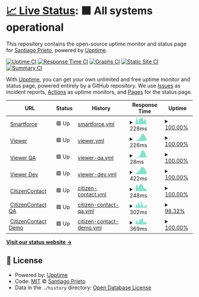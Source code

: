 # [📈 Live Status](https://demo.upptime.js.org): <!--live status--> **🟩 All systems operational**

This repository contains the open-source uptime monitor and status page for [Santiago Prieto](https://demo.upptime.js.org), powered by [Upptime](https://github.com/upptime/upptime).

[![Uptime CI](https://github.com/prietosanti/upptime-test/workflows/Uptime%20CI/badge.svg)](https://github.com/prietosanti/upptime-test/actions?query=workflow%3A%22Uptime+CI%22)
[![Response Time CI](https://github.com/prietosanti/upptime-test/workflows/Response%20Time%20CI/badge.svg)](https://github.com/prietosanti/upptime-test/actions?query=workflow%3A%22Response+Time+CI%22)
[![Graphs CI](https://github.com/prietosanti/upptime-test/workflows/Graphs%20CI/badge.svg)](https://github.com/prietosanti/upptime-test/actions?query=workflow%3A%22Graphs+CI%22)
[![Static Site CI](https://github.com/prietosanti/upptime-test/workflows/Static%20Site%20CI/badge.svg)](https://github.com/prietosanti/upptime-test/actions?query=workflow%3A%22Static+Site+CI%22)
[![Summary CI](https://github.com/prietosanti/upptime-test/workflows/Summary%20CI/badge.svg)](https://github.com/prietosanti/upptime-test/actions?query=workflow%3A%22Summary+CI%22)

With [Upptime](https://upptime.js.org), you can get your own unlimited and free uptime monitor and status page, powered entirely by a GitHub repository. We use [Issues](https://github.com/prietosanti/upptime-test/issues) as incident reports, [Actions](https://github.com/prietosanti/upptime-test/actions) as uptime monitors, and [Pages](https://demo.upptime.js.org) for the status page.

<!--start: status pages-->
<!-- This summary is generated by Upptime (https://github.com/upptime/upptime) -->
<!-- Do not edit this manually, your changes will be overwritten -->
<!-- prettier-ignore -->
| URL | Status | History | Response Time | Uptime |
| --- | ------ | ------- | ------------- | ------ |
| <img alt="" src="https://favicons.githubusercontent.com/smartforcetech.com" height="13"> [Smartforce](https://smartforcetech.com) | 🟩 Up | [smartforce.yml](https://github.com/prietosanti/upptime-test/commits/HEAD/history/smartforce.yml) | <details><summary><img alt="Response time graph" src="./graphs/smartforce/response-time-week.png" height="20"> 228ms</summary><br><a href="https://prietosanti.github.io/upptime-test/history/smartforce"><img alt="Response time 201" src="https://img.shields.io/endpoint?url=https%3A%2F%2Fraw.githubusercontent.com%2Fprietosanti%2Fupptime-test%2FHEAD%2Fapi%2Fsmartforce%2Fresponse-time.json"></a><br><a href="https://prietosanti.github.io/upptime-test/history/smartforce"><img alt="24-hour response time 321" src="https://img.shields.io/endpoint?url=https%3A%2F%2Fraw.githubusercontent.com%2Fprietosanti%2Fupptime-test%2FHEAD%2Fapi%2Fsmartforce%2Fresponse-time-day.json"></a><br><a href="https://prietosanti.github.io/upptime-test/history/smartforce"><img alt="7-day response time 228" src="https://img.shields.io/endpoint?url=https%3A%2F%2Fraw.githubusercontent.com%2Fprietosanti%2Fupptime-test%2FHEAD%2Fapi%2Fsmartforce%2Fresponse-time-week.json"></a><br><a href="https://prietosanti.github.io/upptime-test/history/smartforce"><img alt="30-day response time 201" src="https://img.shields.io/endpoint?url=https%3A%2F%2Fraw.githubusercontent.com%2Fprietosanti%2Fupptime-test%2FHEAD%2Fapi%2Fsmartforce%2Fresponse-time-month.json"></a><br><a href="https://prietosanti.github.io/upptime-test/history/smartforce"><img alt="1-year response time 201" src="https://img.shields.io/endpoint?url=https%3A%2F%2Fraw.githubusercontent.com%2Fprietosanti%2Fupptime-test%2FHEAD%2Fapi%2Fsmartforce%2Fresponse-time-year.json"></a></details> | <details><summary><a href="https://prietosanti.github.io/upptime-test/history/smartforce">100.00%</a></summary><a href="https://prietosanti.github.io/upptime-test/history/smartforce"><img alt="All-time uptime 100.00%" src="https://img.shields.io/endpoint?url=https%3A%2F%2Fraw.githubusercontent.com%2Fprietosanti%2Fupptime-test%2FHEAD%2Fapi%2Fsmartforce%2Fuptime.json"></a><br><a href="https://prietosanti.github.io/upptime-test/history/smartforce"><img alt="24-hour uptime 100.00%" src="https://img.shields.io/endpoint?url=https%3A%2F%2Fraw.githubusercontent.com%2Fprietosanti%2Fupptime-test%2FHEAD%2Fapi%2Fsmartforce%2Fuptime-day.json"></a><br><a href="https://prietosanti.github.io/upptime-test/history/smartforce"><img alt="7-day uptime 100.00%" src="https://img.shields.io/endpoint?url=https%3A%2F%2Fraw.githubusercontent.com%2Fprietosanti%2Fupptime-test%2FHEAD%2Fapi%2Fsmartforce%2Fuptime-week.json"></a><br><a href="https://prietosanti.github.io/upptime-test/history/smartforce"><img alt="30-day uptime 100.00%" src="https://img.shields.io/endpoint?url=https%3A%2F%2Fraw.githubusercontent.com%2Fprietosanti%2Fupptime-test%2FHEAD%2Fapi%2Fsmartforce%2Fuptime-month.json"></a><br><a href="https://prietosanti.github.io/upptime-test/history/smartforce"><img alt="1-year uptime 100.00%" src="https://img.shields.io/endpoint?url=https%3A%2F%2Fraw.githubusercontent.com%2Fprietosanti%2Fupptime-test%2FHEAD%2Fapi%2Fsmartforce%2Fuptime-year.json"></a></details>
| <img alt="" src="https://favicons.githubusercontent.com/viewer-qa.smartforce.app" height="13"> [Viewer](https://viewer-qa.smartforce.app/) | 🟩 Up | [viewer.yml](https://github.com/prietosanti/upptime-test/commits/HEAD/history/viewer.yml) | <details><summary><img alt="Response time graph" src="./graphs/viewer/response-time-week.png" height="20"> 226ms</summary><br><a href="https://prietosanti.github.io/upptime-test/history/viewer"><img alt="Response time 226" src="https://img.shields.io/endpoint?url=https%3A%2F%2Fraw.githubusercontent.com%2Fprietosanti%2Fupptime-test%2FHEAD%2Fapi%2Fviewer%2Fresponse-time.json"></a><br><a href="https://prietosanti.github.io/upptime-test/history/viewer"><img alt="24-hour response time 362" src="https://img.shields.io/endpoint?url=https%3A%2F%2Fraw.githubusercontent.com%2Fprietosanti%2Fupptime-test%2FHEAD%2Fapi%2Fviewer%2Fresponse-time-day.json"></a><br><a href="https://prietosanti.github.io/upptime-test/history/viewer"><img alt="7-day response time 226" src="https://img.shields.io/endpoint?url=https%3A%2F%2Fraw.githubusercontent.com%2Fprietosanti%2Fupptime-test%2FHEAD%2Fapi%2Fviewer%2Fresponse-time-week.json"></a><br><a href="https://prietosanti.github.io/upptime-test/history/viewer"><img alt="30-day response time 226" src="https://img.shields.io/endpoint?url=https%3A%2F%2Fraw.githubusercontent.com%2Fprietosanti%2Fupptime-test%2FHEAD%2Fapi%2Fviewer%2Fresponse-time-month.json"></a><br><a href="https://prietosanti.github.io/upptime-test/history/viewer"><img alt="1-year response time 226" src="https://img.shields.io/endpoint?url=https%3A%2F%2Fraw.githubusercontent.com%2Fprietosanti%2Fupptime-test%2FHEAD%2Fapi%2Fviewer%2Fresponse-time-year.json"></a></details> | <details><summary><a href="https://prietosanti.github.io/upptime-test/history/viewer">100.00%</a></summary><a href="https://prietosanti.github.io/upptime-test/history/viewer"><img alt="All-time uptime 100.00%" src="https://img.shields.io/endpoint?url=https%3A%2F%2Fraw.githubusercontent.com%2Fprietosanti%2Fupptime-test%2FHEAD%2Fapi%2Fviewer%2Fuptime.json"></a><br><a href="https://prietosanti.github.io/upptime-test/history/viewer"><img alt="24-hour uptime 100.00%" src="https://img.shields.io/endpoint?url=https%3A%2F%2Fraw.githubusercontent.com%2Fprietosanti%2Fupptime-test%2FHEAD%2Fapi%2Fviewer%2Fuptime-day.json"></a><br><a href="https://prietosanti.github.io/upptime-test/history/viewer"><img alt="7-day uptime 100.00%" src="https://img.shields.io/endpoint?url=https%3A%2F%2Fraw.githubusercontent.com%2Fprietosanti%2Fupptime-test%2FHEAD%2Fapi%2Fviewer%2Fuptime-week.json"></a><br><a href="https://prietosanti.github.io/upptime-test/history/viewer"><img alt="30-day uptime 100.00%" src="https://img.shields.io/endpoint?url=https%3A%2F%2Fraw.githubusercontent.com%2Fprietosanti%2Fupptime-test%2FHEAD%2Fapi%2Fviewer%2Fuptime-month.json"></a><br><a href="https://prietosanti.github.io/upptime-test/history/viewer"><img alt="1-year uptime 100.00%" src="https://img.shields.io/endpoint?url=https%3A%2F%2Fraw.githubusercontent.com%2Fprietosanti%2Fupptime-test%2FHEAD%2Fapi%2Fviewer%2Fuptime-year.json"></a></details>
| <img alt="" src="https://favicons.githubusercontent.com/viewer-qa.smartforce.app" height="13"> [Viewer QA](https://viewer-qa.smartforce.app/) | 🟩 Up | [viewer-qa.yml](https://github.com/prietosanti/upptime-test/commits/HEAD/history/viewer-qa.yml) | <details><summary><img alt="Response time graph" src="./graphs/viewer-qa/response-time-week.png" height="20"> 28ms</summary><br><a href="https://prietosanti.github.io/upptime-test/history/viewer-qa"><img alt="Response time 28" src="https://img.shields.io/endpoint?url=https%3A%2F%2Fraw.githubusercontent.com%2Fprietosanti%2Fupptime-test%2FHEAD%2Fapi%2Fviewer-qa%2Fresponse-time.json"></a><br><a href="https://prietosanti.github.io/upptime-test/history/viewer-qa"><img alt="24-hour response time 63" src="https://img.shields.io/endpoint?url=https%3A%2F%2Fraw.githubusercontent.com%2Fprietosanti%2Fupptime-test%2FHEAD%2Fapi%2Fviewer-qa%2Fresponse-time-day.json"></a><br><a href="https://prietosanti.github.io/upptime-test/history/viewer-qa"><img alt="7-day response time 28" src="https://img.shields.io/endpoint?url=https%3A%2F%2Fraw.githubusercontent.com%2Fprietosanti%2Fupptime-test%2FHEAD%2Fapi%2Fviewer-qa%2Fresponse-time-week.json"></a><br><a href="https://prietosanti.github.io/upptime-test/history/viewer-qa"><img alt="30-day response time 28" src="https://img.shields.io/endpoint?url=https%3A%2F%2Fraw.githubusercontent.com%2Fprietosanti%2Fupptime-test%2FHEAD%2Fapi%2Fviewer-qa%2Fresponse-time-month.json"></a><br><a href="https://prietosanti.github.io/upptime-test/history/viewer-qa"><img alt="1-year response time 28" src="https://img.shields.io/endpoint?url=https%3A%2F%2Fraw.githubusercontent.com%2Fprietosanti%2Fupptime-test%2FHEAD%2Fapi%2Fviewer-qa%2Fresponse-time-year.json"></a></details> | <details><summary><a href="https://prietosanti.github.io/upptime-test/history/viewer-qa">100.00%</a></summary><a href="https://prietosanti.github.io/upptime-test/history/viewer-qa"><img alt="All-time uptime 100.00%" src="https://img.shields.io/endpoint?url=https%3A%2F%2Fraw.githubusercontent.com%2Fprietosanti%2Fupptime-test%2FHEAD%2Fapi%2Fviewer-qa%2Fuptime.json"></a><br><a href="https://prietosanti.github.io/upptime-test/history/viewer-qa"><img alt="24-hour uptime 100.00%" src="https://img.shields.io/endpoint?url=https%3A%2F%2Fraw.githubusercontent.com%2Fprietosanti%2Fupptime-test%2FHEAD%2Fapi%2Fviewer-qa%2Fuptime-day.json"></a><br><a href="https://prietosanti.github.io/upptime-test/history/viewer-qa"><img alt="7-day uptime 100.00%" src="https://img.shields.io/endpoint?url=https%3A%2F%2Fraw.githubusercontent.com%2Fprietosanti%2Fupptime-test%2FHEAD%2Fapi%2Fviewer-qa%2Fuptime-week.json"></a><br><a href="https://prietosanti.github.io/upptime-test/history/viewer-qa"><img alt="30-day uptime 100.00%" src="https://img.shields.io/endpoint?url=https%3A%2F%2Fraw.githubusercontent.com%2Fprietosanti%2Fupptime-test%2FHEAD%2Fapi%2Fviewer-qa%2Fuptime-month.json"></a><br><a href="https://prietosanti.github.io/upptime-test/history/viewer-qa"><img alt="1-year uptime 100.00%" src="https://img.shields.io/endpoint?url=https%3A%2F%2Fraw.githubusercontent.com%2Fprietosanti%2Fupptime-test%2FHEAD%2Fapi%2Fviewer-qa%2Fuptime-year.json"></a></details>
| <img alt="" src="https://favicons.githubusercontent.com/viewer-dev.smartforce.app" height="13"> [Viewer Dev](https://viewer-dev.smartforce.app/) | 🟩 Up | [viewer-dev.yml](https://github.com/prietosanti/upptime-test/commits/HEAD/history/viewer-dev.yml) | <details><summary><img alt="Response time graph" src="./graphs/viewer-dev/response-time-week.png" height="20"> 422ms</summary><br><a href="https://prietosanti.github.io/upptime-test/history/viewer-dev"><img alt="Response time 422" src="https://img.shields.io/endpoint?url=https%3A%2F%2Fraw.githubusercontent.com%2Fprietosanti%2Fupptime-test%2FHEAD%2Fapi%2Fviewer-dev%2Fresponse-time.json"></a><br><a href="https://prietosanti.github.io/upptime-test/history/viewer-dev"><img alt="24-hour response time 1085" src="https://img.shields.io/endpoint?url=https%3A%2F%2Fraw.githubusercontent.com%2Fprietosanti%2Fupptime-test%2FHEAD%2Fapi%2Fviewer-dev%2Fresponse-time-day.json"></a><br><a href="https://prietosanti.github.io/upptime-test/history/viewer-dev"><img alt="7-day response time 422" src="https://img.shields.io/endpoint?url=https%3A%2F%2Fraw.githubusercontent.com%2Fprietosanti%2Fupptime-test%2FHEAD%2Fapi%2Fviewer-dev%2Fresponse-time-week.json"></a><br><a href="https://prietosanti.github.io/upptime-test/history/viewer-dev"><img alt="30-day response time 422" src="https://img.shields.io/endpoint?url=https%3A%2F%2Fraw.githubusercontent.com%2Fprietosanti%2Fupptime-test%2FHEAD%2Fapi%2Fviewer-dev%2Fresponse-time-month.json"></a><br><a href="https://prietosanti.github.io/upptime-test/history/viewer-dev"><img alt="1-year response time 422" src="https://img.shields.io/endpoint?url=https%3A%2F%2Fraw.githubusercontent.com%2Fprietosanti%2Fupptime-test%2FHEAD%2Fapi%2Fviewer-dev%2Fresponse-time-year.json"></a></details> | <details><summary><a href="https://prietosanti.github.io/upptime-test/history/viewer-dev">100.00%</a></summary><a href="https://prietosanti.github.io/upptime-test/history/viewer-dev"><img alt="All-time uptime 100.00%" src="https://img.shields.io/endpoint?url=https%3A%2F%2Fraw.githubusercontent.com%2Fprietosanti%2Fupptime-test%2FHEAD%2Fapi%2Fviewer-dev%2Fuptime.json"></a><br><a href="https://prietosanti.github.io/upptime-test/history/viewer-dev"><img alt="24-hour uptime 100.00%" src="https://img.shields.io/endpoint?url=https%3A%2F%2Fraw.githubusercontent.com%2Fprietosanti%2Fupptime-test%2FHEAD%2Fapi%2Fviewer-dev%2Fuptime-day.json"></a><br><a href="https://prietosanti.github.io/upptime-test/history/viewer-dev"><img alt="7-day uptime 100.00%" src="https://img.shields.io/endpoint?url=https%3A%2F%2Fraw.githubusercontent.com%2Fprietosanti%2Fupptime-test%2FHEAD%2Fapi%2Fviewer-dev%2Fuptime-week.json"></a><br><a href="https://prietosanti.github.io/upptime-test/history/viewer-dev"><img alt="30-day uptime 100.00%" src="https://img.shields.io/endpoint?url=https%3A%2F%2Fraw.githubusercontent.com%2Fprietosanti%2Fupptime-test%2FHEAD%2Fapi%2Fviewer-dev%2Fuptime-month.json"></a><br><a href="https://prietosanti.github.io/upptime-test/history/viewer-dev"><img alt="1-year uptime 100.00%" src="https://img.shields.io/endpoint?url=https%3A%2F%2Fraw.githubusercontent.com%2Fprietosanti%2Fupptime-test%2FHEAD%2Fapi%2Fviewer-dev%2Fuptime-year.json"></a></details>
| <img alt="" src="https://favicons.githubusercontent.com/citizencontact.app" height="13"> [CitizenContact](https://citizencontact.app) | 🟩 Up | [citizen-contact.yml](https://github.com/prietosanti/upptime-test/commits/HEAD/history/citizen-contact.yml) | <details><summary><img alt="Response time graph" src="./graphs/citizen-contact/response-time-week.png" height="20"> 248ms</summary><br><a href="https://prietosanti.github.io/upptime-test/history/citizen-contact"><img alt="Response time 225" src="https://img.shields.io/endpoint?url=https%3A%2F%2Fraw.githubusercontent.com%2Fprietosanti%2Fupptime-test%2FHEAD%2Fapi%2Fcitizen-contact%2Fresponse-time.json"></a><br><a href="https://prietosanti.github.io/upptime-test/history/citizen-contact"><img alt="24-hour response time 159" src="https://img.shields.io/endpoint?url=https%3A%2F%2Fraw.githubusercontent.com%2Fprietosanti%2Fupptime-test%2FHEAD%2Fapi%2Fcitizen-contact%2Fresponse-time-day.json"></a><br><a href="https://prietosanti.github.io/upptime-test/history/citizen-contact"><img alt="7-day response time 248" src="https://img.shields.io/endpoint?url=https%3A%2F%2Fraw.githubusercontent.com%2Fprietosanti%2Fupptime-test%2FHEAD%2Fapi%2Fcitizen-contact%2Fresponse-time-week.json"></a><br><a href="https://prietosanti.github.io/upptime-test/history/citizen-contact"><img alt="30-day response time 225" src="https://img.shields.io/endpoint?url=https%3A%2F%2Fraw.githubusercontent.com%2Fprietosanti%2Fupptime-test%2FHEAD%2Fapi%2Fcitizen-contact%2Fresponse-time-month.json"></a><br><a href="https://prietosanti.github.io/upptime-test/history/citizen-contact"><img alt="1-year response time 225" src="https://img.shields.io/endpoint?url=https%3A%2F%2Fraw.githubusercontent.com%2Fprietosanti%2Fupptime-test%2FHEAD%2Fapi%2Fcitizen-contact%2Fresponse-time-year.json"></a></details> | <details><summary><a href="https://prietosanti.github.io/upptime-test/history/citizen-contact">100.00%</a></summary><a href="https://prietosanti.github.io/upptime-test/history/citizen-contact"><img alt="All-time uptime 100.00%" src="https://img.shields.io/endpoint?url=https%3A%2F%2Fraw.githubusercontent.com%2Fprietosanti%2Fupptime-test%2FHEAD%2Fapi%2Fcitizen-contact%2Fuptime.json"></a><br><a href="https://prietosanti.github.io/upptime-test/history/citizen-contact"><img alt="24-hour uptime 100.00%" src="https://img.shields.io/endpoint?url=https%3A%2F%2Fraw.githubusercontent.com%2Fprietosanti%2Fupptime-test%2FHEAD%2Fapi%2Fcitizen-contact%2Fuptime-day.json"></a><br><a href="https://prietosanti.github.io/upptime-test/history/citizen-contact"><img alt="7-day uptime 100.00%" src="https://img.shields.io/endpoint?url=https%3A%2F%2Fraw.githubusercontent.com%2Fprietosanti%2Fupptime-test%2FHEAD%2Fapi%2Fcitizen-contact%2Fuptime-week.json"></a><br><a href="https://prietosanti.github.io/upptime-test/history/citizen-contact"><img alt="30-day uptime 100.00%" src="https://img.shields.io/endpoint?url=https%3A%2F%2Fraw.githubusercontent.com%2Fprietosanti%2Fupptime-test%2FHEAD%2Fapi%2Fcitizen-contact%2Fuptime-month.json"></a><br><a href="https://prietosanti.github.io/upptime-test/history/citizen-contact"><img alt="1-year uptime 100.00%" src="https://img.shields.io/endpoint?url=https%3A%2F%2Fraw.githubusercontent.com%2Fprietosanti%2Fupptime-test%2FHEAD%2Fapi%2Fcitizen-contact%2Fuptime-year.json"></a></details>
| <img alt="" src="https://favicons.githubusercontent.com/qa.citizencontact.app" height="13"> [CitizenContact QA](https://qa.citizencontact.app) | 🟩 Up | [citizen-contact-qa.yml](https://github.com/prietosanti/upptime-test/commits/HEAD/history/citizen-contact-qa.yml) | <details><summary><img alt="Response time graph" src="./graphs/citizen-contact-qa/response-time-week.png" height="20"> 302ms</summary><br><a href="https://prietosanti.github.io/upptime-test/history/citizen-contact-qa"><img alt="Response time 300" src="https://img.shields.io/endpoint?url=https%3A%2F%2Fraw.githubusercontent.com%2Fprietosanti%2Fupptime-test%2FHEAD%2Fapi%2Fcitizen-contact-qa%2Fresponse-time.json"></a><br><a href="https://prietosanti.github.io/upptime-test/history/citizen-contact-qa"><img alt="24-hour response time 441" src="https://img.shields.io/endpoint?url=https%3A%2F%2Fraw.githubusercontent.com%2Fprietosanti%2Fupptime-test%2FHEAD%2Fapi%2Fcitizen-contact-qa%2Fresponse-time-day.json"></a><br><a href="https://prietosanti.github.io/upptime-test/history/citizen-contact-qa"><img alt="7-day response time 302" src="https://img.shields.io/endpoint?url=https%3A%2F%2Fraw.githubusercontent.com%2Fprietosanti%2Fupptime-test%2FHEAD%2Fapi%2Fcitizen-contact-qa%2Fresponse-time-week.json"></a><br><a href="https://prietosanti.github.io/upptime-test/history/citizen-contact-qa"><img alt="30-day response time 300" src="https://img.shields.io/endpoint?url=https%3A%2F%2Fraw.githubusercontent.com%2Fprietosanti%2Fupptime-test%2FHEAD%2Fapi%2Fcitizen-contact-qa%2Fresponse-time-month.json"></a><br><a href="https://prietosanti.github.io/upptime-test/history/citizen-contact-qa"><img alt="1-year response time 300" src="https://img.shields.io/endpoint?url=https%3A%2F%2Fraw.githubusercontent.com%2Fprietosanti%2Fupptime-test%2FHEAD%2Fapi%2Fcitizen-contact-qa%2Fresponse-time-year.json"></a></details> | <details><summary><a href="https://prietosanti.github.io/upptime-test/history/citizen-contact-qa">98.32%</a></summary><a href="https://prietosanti.github.io/upptime-test/history/citizen-contact-qa"><img alt="All-time uptime 98.60%" src="https://img.shields.io/endpoint?url=https%3A%2F%2Fraw.githubusercontent.com%2Fprietosanti%2Fupptime-test%2FHEAD%2Fapi%2Fcitizen-contact-qa%2Fuptime.json"></a><br><a href="https://prietosanti.github.io/upptime-test/history/citizen-contact-qa"><img alt="24-hour uptime 100.00%" src="https://img.shields.io/endpoint?url=https%3A%2F%2Fraw.githubusercontent.com%2Fprietosanti%2Fupptime-test%2FHEAD%2Fapi%2Fcitizen-contact-qa%2Fuptime-day.json"></a><br><a href="https://prietosanti.github.io/upptime-test/history/citizen-contact-qa"><img alt="7-day uptime 98.32%" src="https://img.shields.io/endpoint?url=https%3A%2F%2Fraw.githubusercontent.com%2Fprietosanti%2Fupptime-test%2FHEAD%2Fapi%2Fcitizen-contact-qa%2Fuptime-week.json"></a><br><a href="https://prietosanti.github.io/upptime-test/history/citizen-contact-qa"><img alt="30-day uptime 98.60%" src="https://img.shields.io/endpoint?url=https%3A%2F%2Fraw.githubusercontent.com%2Fprietosanti%2Fupptime-test%2FHEAD%2Fapi%2Fcitizen-contact-qa%2Fuptime-month.json"></a><br><a href="https://prietosanti.github.io/upptime-test/history/citizen-contact-qa"><img alt="1-year uptime 98.60%" src="https://img.shields.io/endpoint?url=https%3A%2F%2Fraw.githubusercontent.com%2Fprietosanti%2Fupptime-test%2FHEAD%2Fapi%2Fcitizen-contact-qa%2Fuptime-year.json"></a></details>
| <img alt="" src="https://favicons.githubusercontent.com/demo.citizencontact.app" height="13"> [CitizenContact Demo](https://demo.citizencontact.app) | 🟩 Up | [citizen-contact-demo.yml](https://github.com/prietosanti/upptime-test/commits/HEAD/history/citizen-contact-demo.yml) | <details><summary><img alt="Response time graph" src="./graphs/citizen-contact-demo/response-time-week.png" height="20"> 369ms</summary><br><a href="https://prietosanti.github.io/upptime-test/history/citizen-contact-demo"><img alt="Response time 334" src="https://img.shields.io/endpoint?url=https%3A%2F%2Fraw.githubusercontent.com%2Fprietosanti%2Fupptime-test%2FHEAD%2Fapi%2Fcitizen-contact-demo%2Fresponse-time.json"></a><br><a href="https://prietosanti.github.io/upptime-test/history/citizen-contact-demo"><img alt="24-hour response time 459" src="https://img.shields.io/endpoint?url=https%3A%2F%2Fraw.githubusercontent.com%2Fprietosanti%2Fupptime-test%2FHEAD%2Fapi%2Fcitizen-contact-demo%2Fresponse-time-day.json"></a><br><a href="https://prietosanti.github.io/upptime-test/history/citizen-contact-demo"><img alt="7-day response time 369" src="https://img.shields.io/endpoint?url=https%3A%2F%2Fraw.githubusercontent.com%2Fprietosanti%2Fupptime-test%2FHEAD%2Fapi%2Fcitizen-contact-demo%2Fresponse-time-week.json"></a><br><a href="https://prietosanti.github.io/upptime-test/history/citizen-contact-demo"><img alt="30-day response time 334" src="https://img.shields.io/endpoint?url=https%3A%2F%2Fraw.githubusercontent.com%2Fprietosanti%2Fupptime-test%2FHEAD%2Fapi%2Fcitizen-contact-demo%2Fresponse-time-month.json"></a><br><a href="https://prietosanti.github.io/upptime-test/history/citizen-contact-demo"><img alt="1-year response time 334" src="https://img.shields.io/endpoint?url=https%3A%2F%2Fraw.githubusercontent.com%2Fprietosanti%2Fupptime-test%2FHEAD%2Fapi%2Fcitizen-contact-demo%2Fresponse-time-year.json"></a></details> | <details><summary><a href="https://prietosanti.github.io/upptime-test/history/citizen-contact-demo">100.00%</a></summary><a href="https://prietosanti.github.io/upptime-test/history/citizen-contact-demo"><img alt="All-time uptime 100.00%" src="https://img.shields.io/endpoint?url=https%3A%2F%2Fraw.githubusercontent.com%2Fprietosanti%2Fupptime-test%2FHEAD%2Fapi%2Fcitizen-contact-demo%2Fuptime.json"></a><br><a href="https://prietosanti.github.io/upptime-test/history/citizen-contact-demo"><img alt="24-hour uptime 100.00%" src="https://img.shields.io/endpoint?url=https%3A%2F%2Fraw.githubusercontent.com%2Fprietosanti%2Fupptime-test%2FHEAD%2Fapi%2Fcitizen-contact-demo%2Fuptime-day.json"></a><br><a href="https://prietosanti.github.io/upptime-test/history/citizen-contact-demo"><img alt="7-day uptime 100.00%" src="https://img.shields.io/endpoint?url=https%3A%2F%2Fraw.githubusercontent.com%2Fprietosanti%2Fupptime-test%2FHEAD%2Fapi%2Fcitizen-contact-demo%2Fuptime-week.json"></a><br><a href="https://prietosanti.github.io/upptime-test/history/citizen-contact-demo"><img alt="30-day uptime 100.00%" src="https://img.shields.io/endpoint?url=https%3A%2F%2Fraw.githubusercontent.com%2Fprietosanti%2Fupptime-test%2FHEAD%2Fapi%2Fcitizen-contact-demo%2Fuptime-month.json"></a><br><a href="https://prietosanti.github.io/upptime-test/history/citizen-contact-demo"><img alt="1-year uptime 100.00%" src="https://img.shields.io/endpoint?url=https%3A%2F%2Fraw.githubusercontent.com%2Fprietosanti%2Fupptime-test%2FHEAD%2Fapi%2Fcitizen-contact-demo%2Fuptime-year.json"></a></details>

<!--end: status pages-->

[**Visit our status website →**](https://demo.upptime.js.org)

## 📄 License

- Powered by: [Upptime](https://github.com/upptime/upptime)
- Code: [MIT](./LICENSE) © [Santiago Prieto](https://demo.upptime.js.org)
- Data in the `./history` directory: [Open Database License](https://opendatacommons.org/licenses/odbl/1-0/)
